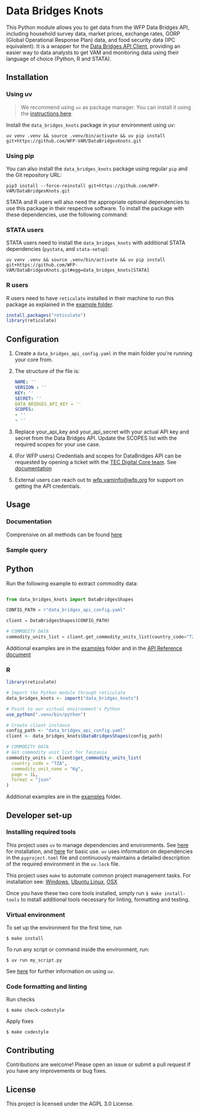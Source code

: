 # Data Bridges Knots

This Python module allows you to get data from the WFP Data Bridges API, including household survey data, market prices, exchange rates, GORP (Global Operational Response Plan) data, and food security data (IPC equivalent). It is a wrapper for the [Data Bridges API Client](https://github.com/WFP-VAM/DataBridgesAPI), providing an easier way to data analysts to get VAM and monitoring data using their language of choice (Python, R and STATA).

## Installation

### Using uv
>  We recommend using `uv` as package manager. You can install it using the [instructions here](https://docs.astral.sh/uv/getting-started/installation/). 

Install the `data_bridges_knots` package in your environment using uv:

```
uv venv .venv && source .venv/bin/activate && uv pip install git+https://github.com/WFP-VAM/DataBridgesKnots.git
```

### Using pip
You can also install the `data_bridges_knots` package using regular `pip` and the Git repository URL:

```
pip3 install --force-reinstall git+https://github.com/WFP-VAM/DataBridgesKnots.git
```

STATA and R users will also need the appropriate optional dependencies to use this package in their respective software. To install the package with these dependencies, use the following command:

### STATA users

STATA users need to install the `data_bridges_knots` with additional STATA dependencies (`pystata`, and `stata-setup`):

```
uv venv .venv && source .venv/bin/activate && uv pip install git+https://github.com/WFP-VAM/DataBridgesKnots.git#egg=data_bridges_knots[STATA]
```

### R users

R users need to have `reticulate` installed in their machine to run this package as explained in the [example folder](https://github.com/WFP-VAM/DataBridgesKnots/tree/main/examples).

```R
install.packages("reticulate")
library(reticulate)
```

## Configuration
1. Create a ```data_bridges_api_config.yaml``` in the main folder you're running your core from.
2. The structure of the file is: 

    ```yaml
    NAME: ''
    VERSION : ''
    KEY: ''
    SECRET: ''
    DATA_BRIDGES_API_KEY = ''
    SCOPES:
    - ''
    - ''
    ```
1. Replace your_api_key and your_api_secret with your actual API key and secret from the Data Bridges API. Update the SCOPES list with the required scopes for your use case.
2. (For WFP users) Credentials and scopes for DataBridges API can be requested by opening a ticket with the [TEC Digital Core team](https://dev.azure.com/worldfoodprogramme/Digital%20Core/_workitems). See [documentation](https://docs.api.wfp.org/consumers/index.html#application-accounts)
3. External users can reach out to [wfp.vaminfo@wfp.org](mailto:wfp.vaminfo@wfp.org) for support on getting the API credentials.


## Usage
### Documentation
Comprensive on all methods can be found [here](https://wfp-vam.github.io/DataBridgesKnots/reference/)

### Sample query

## Python

Run the following example to extract commodity data: 
```python

from data_bridges_knots import DataBridgesShapes

CONFIG_PATH = r"data_bridges_api_config.yaml"

client = DataBridgesShapes(CONFIG_PATH)

# COMMODITY DATA
commodity_units_list = client.get_commodity_units_list(country_code="TZA", commodity_unit_name="Kg", page=1, format='json')

```
Additional examples are in the [examples](https://github.com/WFP-VAM/DataBridgesKnots/tree/main/examples) folder and in the [API Reference document](https://wfp-vam.github.io/DataBridgesKnots/reference/)

### R 

```R
library(reticulate)

# Import the Python module through reticulate
data_bridges_knots <- import("data_bridges_knots")

# Point to our virtual environment's Python
use_python(".venv/bin/python")

# Create client instance
config_path <- "data_bridges_api_config.yaml"
client <- data_bridges_knots$DataBridgesShapes(config_path)

# COMMODITY DATA
# Get commodity unit list for Tanzania
commodity_units <- client$get_commodity_units_list(
  country_code = "TZA",
  commodity_unit_name = "Kg",
  page = 1L,
  format = "json"
)
```

Additional examples are in the [examples](https://github.com/WFP-VAM/DataBridgesKnots/tree/main/examples) folder.

## Developer set-up


### Installing required tools

This project uses `uv` to manage dependencies and environments. See [here](https://docs.astral.sh/uv/getting-started/installation/) for installation, and [here](https://docs.astral.sh/uv/guides/projects/) for basic use.
`uv` uses information on dependencies in the `pyproject.toml` file and continuously maintains a detailed description of the required environment in the `uv.lock` file. 

This project uses `make` to automate common project management tasks. For installation see: [Windows](https://leangaurav.medium.com/how-to-setup-install-gnu-make-on-windows-324480f1da69), [Ubuntu Linux](https://linuxhint.com/install-make-ubuntu/), [OSX](https://formulae.brew.sh/formula/make)

Once you have these two core tools installed, simply run `$ make install-tools` to install additional tools necessary for linting, formatting and testing.

### Virtual environment
To set up the environment for the first time, run

```commandline
$ make install
```

To run any script or command inside the environment, run:

```commandline
$ uv run my_script.py
```
See [here](https://docs.astral.sh/uv/guides/projects/) for further information on using `uv`.

### Code formatting and linting

Run checks

```commandline
$ make check-codestyle
```

Apply fixes

```commandline
$ make codestyle
```

## Contributing
Contributions are welcome! Please open an issue or submit a pull request if you have any improvements or bug fixes.

## License
This project is licensed under the AGPL 3.0 License.

